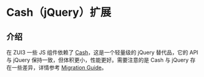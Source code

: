 # Cash（jQuery）扩展

## 介绍

在 ZUI3 一些 JS 组件依赖了 [Cash](https://github.com/fabiospampinato/cash)，这是一个轻量级的 jQuery 替代品，它的 API 与 jQuery 保持一致，但体积更小，性能更好。需要注意的是 Cash 与 jQuery 存在一些差异，详情参考 [Migration Guide](https://github.com/fabiospampinato/cash/blob/master/docs/migration_guide.md)。

